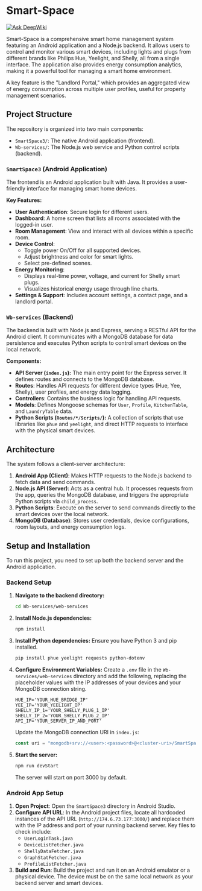 # Smart-Space
[![Ask DeepWiki](https://devin.ai/assets/askdeepwiki.png)](https://deepwiki.com/anuragr07/smart-space)

Smart-Space is a comprehensive smart home management system featuring an Android application and a Node.js backend. It allows users to control and monitor various smart devices, including lights and plugs from different brands like Philips Hue, Yeelight, and Shelly, all from a single interface. The application also provides energy consumption analytics, making it a powerful tool for managing a smart home environment.

A key feature is the "Landlord Portal," which provides an aggregated view of energy consumption across multiple user profiles, useful for property management scenarios.

## Project Structure

The repository is organized into two main components:

-   `SmartSpace3/`: The native Android application (frontend).
-   `Wb-services/`: The Node.js web service and Python control scripts (backend).

### `SmartSpace3` (Android Application)

The frontend is an Android application built with Java. It provides a user-friendly interface for managing smart home devices.

**Key Features:**
-   **User Authentication**: Secure login for different users.
-   **Dashboard**: A home screen that lists all rooms associated with the logged-in user.
-   **Room Management**: View and interact with all devices within a specific room.
-   **Device Control**:
    -   Toggle power On/Off for all supported devices.
    -   Adjust brightness and color for smart lights.
    -   Select pre-defined scenes.
-   **Energy Monitoring**:
    -   Displays real-time power, voltage, and current for Shelly smart plugs.
    -   Visualizes historical energy usage through line charts.
-   **Settings & Support**: Includes account settings, a contact page, and a landlord portal.

### `Wb-services` (Backend)

The backend is built with Node.js and Express, serving a RESTful API for the Android client. It communicates with a MongoDB database for data persistence and executes Python scripts to control smart devices on the local network.

**Components:**
-   **API Server (`index.js`):** The main entry point for the Express server. It defines routes and connects to the MongoDB database.
-   **Routes**: Handles API requests for different device types (Hue, Yee, Shelly), user profiles, and energy data logging.
-   **Controllers**: Contains the business logic for handling API requests.
-   **Models**: Defines Mongoose schemas for `User`, `Profile`, `KitchenTable`, and `LaundryTable` data.
-   **Python Scripts (`Routes/*/Scripts/`):** A collection of scripts that use libraries like `phue` and `yeelight`, and direct HTTP requests to interface with the physical smart devices.

## Architecture

The system follows a client-server architecture:

1.  **Android App (Client)**: Makes HTTP requests to the Node.js backend to fetch data and send commands.
2.  **Node.js API (Server)**: Acts as a central hub. It processes requests from the app, queries the MongoDB database, and triggers the appropriate Python scripts via `child_process`.
3.  **Python Scripts**: Execute on the server to send commands directly to the smart devices over the local network.
4.  **MongoDB (Database)**: Stores user credentials, device configurations, room layouts, and energy consumption logs.

## Setup and Installation

To run this project, you need to set up both the backend server and the Android application.

### Backend Setup

1.  **Navigate to the backend directory:**
    ```bash
    cd Wb-services/web-services
    ```
2.  **Install Node.js dependencies:**
    ```bash
    npm install
    ```
3.  **Install Python dependencies:**
    Ensure you have Python 3 and pip installed.
    ```bash
    pip install phue yeelight requests python-dotenv
    ```
4.  **Configure Environment Variables:**
    Create a `.env` file in the `Wb-services/web-services` directory and add the following, replacing the placeholder values with the IP addresses of your devices and your MongoDB connection string.
    ```
    HUE_IP='YOUR_HUE_BRIDGE_IP'
    YEE_IP='YOUR_YEELIGHT_IP'
    SHELLY_IP_1='YOUR_SHELLY_PLUG_1_IP'
    SHELLY_IP_2='YOUR_SHELLY_PLUG_2_IP'
    API_IP='YOUR_SERVER_IP_AND_PORT'
    ```
    Update the MongoDB connection URI in `index.js`:
    ```javascript
    const uri = "mongodb+srv://<user>:<password>@<cluster-uri>/SmartSpace";
    ```
5.  **Start the server:**
    ```bash
    npm run devStart
    ```
    The server will start on port 3000 by default.

### Android App Setup

1.  **Open Project**: Open the `SmartSpace3` directory in Android Studio.
2.  **Configure API URL**: In the Android project files, locate all hardcoded instances of the API URL (`http://174.6.73.177:3000/`) and replace them with the IP address and port of your running backend server. Key files to check include:
    -   `UserLoginTask.java`
    -   `DeviceListFetcher.java`
    -   `ShellyDataFetcher.java`
    -   `GraphStatFetcher.java`
    -   `ProfileListFetcher.java`
3.  **Build and Run**: Build the project and run it on an Android emulator or a physical device. The device must be on the same local network as your backend server and smart devices.
